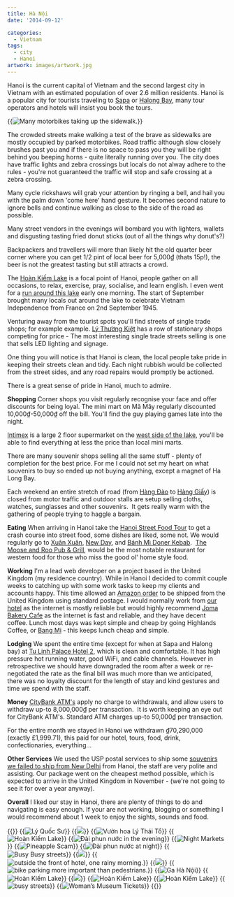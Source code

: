 ```yaml
---
title: Hà Nội
date: '2014-09-12'

categories:
  - Vietnam
tags:
  - city
  - Hanoi
artwork: images/artwork.jpg
---
```


Hanoi is the current capital of Vietnam and the second largest city in Vietnam with an estimated population of over 2.6 million residents. Hanoi is a popular city for tourists traveling to [Sapa](/posts/2014-08-sa-pa/ "Sa Pa") or [Halong Bay](/posts/2014-08-ha-long-bay/ "Hạ Long Bay & Bái Tử Long Bay"), many tour operators and hotels will insist you book the tours.

{{<img src="images/IMG_20140811_151043-1024x583.jpg" title="Many motorbikes taking up the sidewalk.">}}

The crowded streets make walking a test of the brave as sidewalks are mostly occupied by parked motorbikes. Road traffic although slow closely brushes past you and if there is no space to pass you they will be right behind you beeping horns - quite literally running over you. The city does have traffic lights and zebra crossings but locals do not alway adhere to the rules - you're not guaranteed the traffic will stop and safe crossing at a zebra crossing.

Many cycle rickshaws will grab your attention by ringing a bell, and hail you with the palm down 'come here' hand gesture. It becomes second nature to ignore bells and continue walking as close to the side of the road as possible.

Many street vendors in the evenings will bombard you with lighters, wallets and disgusting tasting fried donut sticks (out of all the things why donut's?)

Backpackers and travellers will more than likely hit the old quarter beer corner where you can get 1/2 pint of local beer for 5,000₫ (thats 15p!), the beer is not the greatest tasting but still attracts a crowd.

The [Hoàn Kiếm Lake](https://www.google.com/maps/place/Hoan+Kiem+lake,+Ho%C3%A0n+Ki%E1%BA%BFm+District,+Hanoi,+Vietnam "Hoàn Kiếm Lake on Google Maps") is a focal point of Hanoi, people gather on all occasions, to relax, exercise, pray, socialise, and learn english. I even went for a [run around this lake](https://runkeeper.com/activity?userId=111806&trip=412669340 "RunKeeper Activity") early one morning. The start of September brought many locals out around the lake to celebrate Vietnam Independence from France on 2nd September 1945.

Venturing away from the tourist spots you'll find streets of single trade shops; for example example. [Lý Thường Kiệt](https://www.google.com/maps/place/L%C3%BD+Th%C6%B0%E1%BB%9Dng+Ki%E1%BB%87t,+Ho%C3%A0n+Ki%E1%BA%BFm,+H%C3%A0+N%E1%BB%99i,+Vietnam/@21.0235326,105.8500159,17z/data=!3m1!4b1!4m2!3m1!1s0x3135ab9374be085d:0x8ad98efdf21cf664 "Lý Thường Kiệt on Google Maps") has a row of stationary shops competing for price - The most interesting single trade streets selling is one that sells LED lighting and signage.

One thing you will notice is that Hanoi is clean, the local people take pride in keeping their streets clean and tidy. Each night rubbish would be collected from the street sides, and any road repairs would promptly be actioned.

There is a great sense of pride in Hanoi, much to admire.

**Shopping** Corner shops you visit regularly recognise your face and offer discounts for being loyal. The mini mart on Mã Mây regularly discounted 10,000₫-50,000₫ off the bill. You'll find the guy playing games late into the night.

[Intimex](https://www.intimexco.com/eng/?act=content&pid=4&cid=12) is a large 2 floor supermarket on the [west side of the lake](https://www.google.com/maps/search/Intimex,+23+L%C3%AA+Th%C3%A1i+T%E1%BB%95,+Ho%C3%A0n+Ki%E1%BA%BFm,+H%C3%A0+N%E1%BB%99i,+Vietnam/@21.0280588,105.8512401,16z/data=!3m1!4b1 "on Google Maps"), you'll be able to find everything at less the price than local mini marts.

There are many souvenir shops selling all the same stuff - plenty of completion for the best price. For me I could not set my heart on what souvenirs to buy so ended up not buying anything, except a magnet of Ha Long Bay.

Each weekend an entire stretch of road (from [Hàng Đào](https://www.google.com/maps/place/H%C3%A0ng+%C4%90%C3%A0o,+Ho%C3%A0n+Ki%E1%BA%BFm,+H%C3%A0+N%E1%BB%99i,+Vietnam/@21.0341209,105.8501575,17z/data=!3m1!4b1!4m2!3m1!1s0x3135abbf1a49e6b1:0x80450f404dd7dfec) to [Hàng Giấy](https://www.google.com/maps/place/H%C3%A0ng+Gi%E1%BA%A5y,+%C4%90%E1%BB%93ng+Xu%C3%A2n,+Ho%C3%A0n+Ki%E1%BA%BFm,+H%C3%A0+N%E1%BB%99i,+Vietnam/@21.0382704,105.848638,17z/data=!3m1!4b1!4m2!3m1!1s0x3135abb99fc84f1d:0x5fe6189791ca14cb)) is closed from motor traffic and outdoor stalls are setup selling cloths, watches, sunglasses and other souvenirs.  It gets really warm with the gathering of people trying to haggle a bargain.

**Eating** When arriving in Hanoi take the [Hanoi Street Food Tour](/posts/2014-08-hanoi-street-food-tour/ "Hanoi Street Food Tour") to get a crash course into street food, some dishes are liked, some not. We would regularly go to [Xuân Xuân](/posts/2014-09-bo-nuong-xuan-xuan-47-ma-may/ "Bò Nướng Xuân Xuân 47 Mã Mây"), [New Day](/posts/2014-09-new-day-restaurant/ "New Day Restaurant"), and [Bánh Mì Doner Kebab](/posts/2014-09-banh-mi-doner-kebab-hang-bac/ "Bánh Mì Doner Kebab Hàng Bạc").  [The Moose and Roo Pub & Grill](/posts/2014-09-the-moose-and-roo-pub-grill/ "The Moose and Roo Pub & Grill"), would be the most notable restaurant for western food for those who miss the good ol' home style food.

**Working** I'm a lead web developer on a project based in the United Kingdom (my residence country). While in Hanoi I decided to commit couple weeks to catching up with some work tasks to keep my clients and accounts happy. This time allowed an [Amazon order](/posts/2014-09-it-arrived/ "It arrived!") to be shipped from the United Kingdom using standard postage. I would normally work from [our hotel](/posts/2014-09-tu-linh-palace-hotel-2/ "review of Tu Linh Palace Hotel 2") as the internet is mostly reliable but would highly recommend [Joma Bakery Cafe](/posts/2014-09-joma-bakery-cafe/ "Joma Bakery Cafe") as the internet is fast and reliable, and they have decent coffee. Lunch most days was kept simple and cheap by going Highlands Coffee, or [Bang Mi](/posts/2014-09-banh-mi-doner-kebab-hang-bac/ "Bánh Mì Doner Kebab Hàng Bạc") - this keeps lunch cheap and simple.

**Lodging** We spent the entire time (except for when at Sapa and Halong bay) at [Tu Linh Palace Hotel 2](/posts/2014-09-tu-linh-palace-hotel-2/ "Tu Linh Palace Hotel 2"), which is clean and comfortable. It has high pressure hot running water, good WiFi, and cable channels. However in retrospective we should have downgraded the room after a week or re-negotiated the rate as the final bill was much more than we anticipated, there was no loyalty discount for the length of stay and kind gestures and time we spend with the staff.

**Money** [CityBank ATM's](https://www.citibank.com/locations "CitiBank ATM's on Google Maps") apply no charge to withdrawals, and allow users to withdraw up-to 8,000,000₫ per transaction.  It is worth keeping an eye out for CityBank ATM's. Standard ATM charges up-to 50,000₫ per transaction.

For the entire month we stayed in Hanoi we withdrawn ₫70,290,000 (exactly £1,999.71), this paid for our hotel, tours, food, drink, confectionaries, everything...

**Other Services** We used the USP postal services to ship some [souvenirs we failed to ship from New Delhi](/posts/2014-08-shipping-from-india/ "Shipping from India") from Hanoi, the staff are very polite and assisting. Our package went on the cheapest method possible, which is expected to arrive in the United Kingdom in November - (we're not going to see it for over a year anyway).

**Overall** I liked our stay in Hanoi, there are plenty of things to do and navigating is easy enough. If your are not working, blogging or something I would recommend about 1 week to enjoy the sights, sounds and food.


{{<gallery>}}
  {{<img src="images/IMG_4811-EFFECTS.jpg" title="Lý Quốc Sư">}}
  {{<img src="images/IMG_4182-EFFECTS.jpg" oriantation="portrait">}}
  {{<img src="images/IMG_4180.jpg" title="Vườn hoa Lý Thái Tổ">}}
  {{<img src="images/IMG_4143-MOTION.gif" title="Hoàn Kiếm Lake">}}
  {{<img src="images/IMG_4202.jpg" title="Đài phun nước in the evening">}}
  {{<img src="images/IMG_4210.jpg" title="Night Markets">}}
  {{<img src="images/DSC00640.jpg" title="Pineapple Scam">}}
  {{<img src="images/PANO_20140816_191219.jpg" title="Đài phun nước at night">}}
  {{<img src="images/IMG_20140906_204525.jpg" title="Busy Busy streets">}}
  {{<img src="images/IMG_20140830_210737.jpg">}}
  {{<img src="images/PANO_20140813_092450.jpg" title="outside the front of hotel, one rainy morning.">}}
  {{<img src="images/IMG_4280.jpg">}}
  {{<img src="images/IMG_20140811_151043.jpg" title="bike parking more important than pedestrians. ">}}
  {{<img src="images/IMG_20140913_054131-EFFECTS.jpg" title="Ga Hà Nội">}}
  {{<img src="images/PANO_20140813_070153.jpg" title="Hoàn Kiếm Lake">}}
  {{<img src="images/DSC00587.jpg" oriantation="portrait">}}
  {{<img src="images/IMG_20140811_142358.jpg" title="Hoàn Kiếm Lake">}}
  {{<img src="images/DSC00584.jpg" title="Hoàn Kiếm Lake">}}
  {{<img src="images/IMG_4195.jpg" title="busy streets ">}}
  {{<img src="images/IMG_4191.jpg" title="Woman&#8217;s Museum Tickets">}}
{{</gallery>}}
